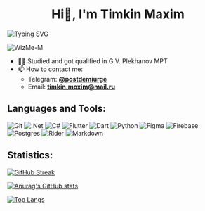 <h1 align="center">Hi👋, I'm Timkin Maxim</h1>

[![Typing SVG](https://readme-typing-svg.herokuapp.com?color=%2336BCF7&lines=.NET+app+developer)](https://git.io/typing-svg)

![WizMe-M](https://komarev.com/ghpvc/?username=wizme-m&label=PROFILE+VIEWS&color=red&style=plastic)

- 👨‍🎓 Studied and got qualified in G.V. Plekhanov MPT
- 📫 How to contact me: 
  - Telegram: **[@postdemiurge](https://t.me/postdemiurge)**
  - Email: **timkin.moxim@mail.ru**

## Languages and Tools:

![Git](https://img.shields.io/badge/git-%23F05033.svg?style=for-the-badge&logo=git&logoColor=white)
![.Net](https://img.shields.io/badge/.NET-5C2D91?style=for-the-badge&logo=.net&logoColor=white)
![C#](https://img.shields.io/badge/c%23-%23239120.svg?style=for-the-badge&logo=c-sharp&logoColor=white)
![Flutter](https://img.shields.io/badge/Flutter-%2302569B.svg?style=for-the-badge&logo=Flutter&logoColor=white)
![Dart](https://img.shields.io/badge/dart-%230175C2.svg?style=for-the-badge&logo=dart&logoColor=white)
![Python](https://img.shields.io/badge/python-3670A0?style=for-the-badge&logo=python&logoColor=ffdd54)
![Figma](https://img.shields.io/badge/figma-%23F24E1E.svg?style=for-the-badge&logo=figma&logoColor=white)
![Firebase](https://img.shields.io/badge/Firebase-039BE5?style=for-the-badge&logo=Firebase&logoColor=white)
![Postgres](https://img.shields.io/badge/postgres-%23316192.svg?style=for-the-badge&logo=postgresql&logoColor=white)
![Rider](https://img.shields.io/badge/Rider-000000.svg?style=for-the-badge&logo=Rider&logoColor=white&color=black&labelColor=crimson)
![Markdown](https://img.shields.io/badge/markdown-%23000000.svg?style=for-the-badge&logo=markdown&logoColor=white)
 
 ## Statistics:
 
[![GitHub Streak](https://github-readme-streak-stats.herokuapp.com/?user=WizMe-M&theme=onedark)](https://git.io/streak-stats)

[![Anurag's GitHub stats](https://github-readme-stats.vercel.app/api?username=WizMe-M&theme=onedark&PAT1)](https://github.com/anuraghazra/github-readme-stats)

[![Top Langs](https://github-readme-stats.vercel.app/api/top-langs/?username=WizMe-M&layout=compact&theme=onedark&PAT1)](https://github.com/anuraghazra/github-readme-stats)
